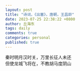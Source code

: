 ```yaml
---
layout: post
title: "诗词，《出塞》，唐朝，王昌龄"
date: 2023-07-25 22:38:22 +0800
author: 丘海东 
tags: daily
comments: true
categories: personal
published: true
---
```

秦时明月汉时关，万里长征人未还  
但使龙城飞将在，不教胡马度阴山
